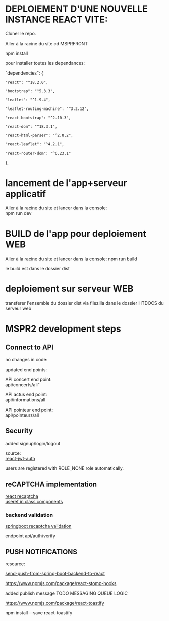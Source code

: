 
# DEPLOIEMENT D'UNE NOUVELLE INSTANCE REACT VITE:

Cloner le repo.

Aller à la racine du site cd MSPRFRONT

npm install

pour installer toutes les dependances:

"dependencies": {

    "react": "^18.2.0", 

    "bootstrap": "^5.3.3",

    "leaflet": "^1.9.4",

    "leaflet-routing-machine": "^3.2.12",

    "react-bootstrap": "^2.10.3",

    "react-dom": "^18.3.1",

    "react-html-parser": "^2.0.2",

    "react-leaflet": "^4.2.1",

    "react-router-dom": "^6.23.1"
  },

  # lancement de l'app+serveur applicatif

  Aller à la racine du site et lancer dans la console:  
  npm run dev 

  # BUILD de l'app pour deploiement WEB

  Aller à la racine du site et lancer dans la console:
  npm run build

  le build est dans le dossier dist

  # deploiement sur serveur WEB

  transferer l'ensemble du dossier dist via  filezilla dans le dossier HTDOCS du serveur web

  # MSPR2 development steps

  ## Connect to API

  no changes in code:

  updated end points:

  API concert end point:  
  api/concerts/all"

  API actus end point:  
  api/informations/all

  API pointeur end point:  
  api/pointeurs/all

## Security

added signup/login/logout

source:  
[react-jwt-auth](https://www.bezkoder.com/react-jwt-auth/)

users are registered with ROLE_NONE role automatically.

## reCAPTCHA implementation

[react recaptcha](https://shejanmahamud.medium.com/implement-google-recaptcha-in-react-app-a9b8e3dc26ed)  
[useref in class components](https://stackoverflow.com/questions/62499061/how-to-use-react-useref-in-class-component) 



### backend validation

[springboot recaptcha validation](https://www.pixeltrice.com/recaptcha-validation-in-registration-form-using-spring-boot-application/)

endpoint api/auth/verify

## PUSH NOTIFICATIONS

    
resource:

[send-push-from-spring-boot-backend-to-react](https://hpcodes.medium.com/send-messages-from-spring-boot-backend-to-reactjs-app-using-websocket-4120f6979c9b)

https://www.npmjs.com/package/react-stomp-hooks

added publish message TODO MESSAGING QUEUE LOGIC

https://www.npmjs.com/package/react-toastify

  npm install --save react-toastify

